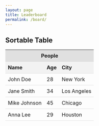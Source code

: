```yaml
---
layout: page
title: Leaderboard
permalink: /board/
---
```

<!DOCTYPE html>
<html lang="en">
<head>
    <meta charset="UTF-8">
    <meta name="viewport" content="width=device-width, initial-scale=1.0">
    <title>Sortable Table</title>
    <style>
        table {
            width: 100%;
            border-collapse: collapse;
        }
        th, td {
            padding: 8px;
            text-align: left;
            border-bottom: 1px solid #ddd;
        }
        th {
            cursor: pointer;
            background-color: #f2f2f2;
        }
        th:hover {
            background-color: #ddd;
        }
        /* 新增合并单元格的样式 */
        .group-header {
            text-align: center;
            background-color: #e0e0e0;
        }
    </style>
</head>
<body>

<h2>Sortable Table</h2>

<table id="sortableTable">
    <thead>
        <!-- 新增合并行 -->
        <tr>
            <th colspan="3" class="group-header">People</th>
        </tr>
        <!-- 原有表头行 -->
        <tr>
            <th onclick="sortTable(0)">Name</th>
            <th onclick="sortTable(1)">Age</th>
            <th onclick="sortTable(2)">City</th>
        </tr>
    </thead>
    <tbody>
        <tr>
            <td>John Doe</td>
            <td>28</td>
            <td>New York</td>
        </tr>
        <tr>
            <td>Jane Smith</td>
            <td>34</td>
            <td>Los Angeles</td>
        </tr>
        <tr>
            <td>Mike Johnson</td>
            <td>45</td>
            <td>Chicago</td>
        </tr>
        <tr>
            <td>Anna Lee</td>
            <td>29</td>
            <td>Houston</td>
        </tr>
    </tbody>
</table>

<script>
function sortTable(n) {
    var table, rows, switching, i, x, y, shouldSwitch, dir, switchcount = 0;
    table = document.getElementById("sortableTable");
    table = document.getElementById("sortableTable");
    if (table.rows.length > 0) {  // 确保表格至少有一行
        table.deleteRow(0);       // 删除第一行
    }
    switching = true;
    dir = "asc"; 
    while (switching) {
        switching = false;
        rows = table.rows;
        for (i = 1; i < (rows.length - 1); i++) {
            shouldSwitch = false;
            x = rows[i].getElementsByTagName("TD")[n];
            y = rows[i + 1].getElementsByTagName("TD")[n];
            if (dir == "asc") {
                if (x.innerHTML.toLowerCase() > y.innerHTML.toLowerCase()) {
                    shouldSwitch = true;
                    break;
                }
            } else if (dir == "desc") {
                if (x.innerHTML.toLowerCase() < y.innerHTML.toLowerCase()) {
                    shouldSwitch = true;
                    break;
                }
            }
        }
        if (shouldSwitch) {
            rows[i].parentNode.insertBefore(rows[i + 1], rows[i]);
            switching = true;
            switchcount ++; 
        } else {
            if (switchcount == 0 && dir == "asc") {
                dir = "desc";
                switching = true;
            }
        }
    }
}
</script>

</body>
</html>
